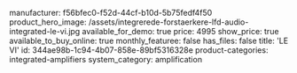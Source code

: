 manufacturer: f56bfec0-f52d-44cf-b10d-5b75fedf4f50
product_hero_image: /assets/integrerede-forstaerkere-lfd-audio-integrated-le-vi.jpg
available_for_demo: true
price: 4995
show_price: true
available_to_buy_online: true
monthly_featuree: false
has_files: false
title: 'LE VI'
id: 344ae98b-1c94-4b07-858e-89bf5316328e
product-categories: integrated-amplifiers
system_category: amplification
